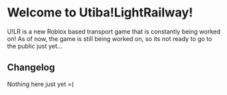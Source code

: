# Welcome to Utiba!LightRailway!

U!LR is a new Roblox based transport game that is constantly being worked on! As of now, the game is still being worked on, so its not ready to go to the public just yet...

## Changelog

Nothing here just yet =(
